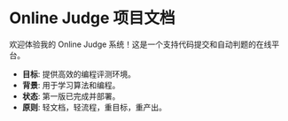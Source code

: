 [//]: # (# Welcome to MkDocs)

[//]: # ()
[//]: # (For full documentation visit [mkdocs.org]&#40;https://www.mkdocs.org&#41;.)

[//]: # ()
[//]: # (## Commands)

[//]: # ()
[//]: # (* `mkdocs new [dir-name]` - Create a new project.)

[//]: # (* `mkdocs serve` - Start the live-reloading docs server.)

[//]: # (* `mkdocs build` - Build the documentation site.)

[//]: # (* `mkdocs -h` - Print help message and exit.)

[//]: # ()
[//]: # (## Project layout)

[//]: # ()
[//]: # (    mkdocs.yml    # The configuration file.)

[//]: # (    docs/)

[//]: # (        index.md  # The documentation homepage.)

[//]: # (        ...       # Other markdown pages, images and other files.)


# Online Judge 项目文档

欢迎体验我的 Online Judge 系统！这是一个支持代码提交和自动判题的在线平台。

- **目标**: 提供高效的编程评测环境。
- **背景**: 用于学习算法和编程。
- **状态**: 第一版已完成并部署。
- **原则**: 轻文档，轻流程，重目标，重产出。